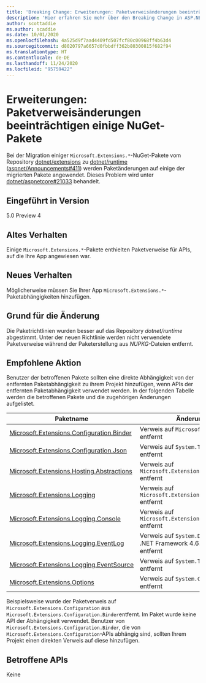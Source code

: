 ```yaml
---
title: 'Breaking Change: Erweiterungen: Paketverweisänderungen beeinträchtigen einige NuGet-Pakete'
description: 'Hier erfahren Sie mehr über den Breaking Change in ASP.NET Core 5.0 mit dem Titel „Erweiterungen: Paketverweisänderungen beeinträchtigen einige NuGet-Pakete'
author: scottaddie
ms.author: scaddie
ms.date: 10/01/2020
ms.openlocfilehash: 4a525d9f7aad4409fd507fcf80c00968ff4b63d4
ms.sourcegitcommit: d8020797a6657d0fbbdff362b80300815f682f94
ms.translationtype: HT
ms.contentlocale: de-DE
ms.lasthandoff: 11/24/2020
ms.locfileid: "95759422"
---
```

# <a name="extensions-package-reference-changes-affecting-some-nuget-packages"></a>Erweiterungen: Paketverweisänderungen beeinträchtigen einige NuGet-Pakete

Bei der Migration einiger `Microsoft.Extensions.*`-NuGet-Pakete vom Repository [dotnet/extensions](https://github.com/dotnet/extensions) zu [dotnet/runtime](https://github.com/dotnet/runtime) ([aspnet/Announcements#411](https://github.com/aspnet/Announcements/issues/411)) werden Paketänderungen auf einige der migrierten Pakete angewendet. Dieses Problem wird unter [dotnet/aspnetcore#21033](https://github.com/dotnet/aspnetcore/issues/21033) behandelt.

## <a name="version-introduced"></a>Eingeführt in Version

5.0 Preview 4

## <a name="old-behavior"></a>Altes Verhalten

Einige `Microsoft.Extensions.*`-Pakete enthielten Paketverweise für APIs, auf die Ihre App angewiesen war.

## <a name="new-behavior"></a>Neues Verhalten

Möglicherweise müssen Sie Ihrer App `Microsoft.Extensions.*`-Paketabhängigkeiten hinzufügen.

## <a name="reason-for-change"></a>Grund für die Änderung

Die Paketrichtlinien wurden besser auf das Repository *dotnet/runtime* abgestimmt. Unter der neuen Richtlinie werden nicht verwendete Paketverweise während der Paketerstellung aus *NUPKG*-Dateien entfernt.

## <a name="recommended-action"></a>Empfohlene Aktion

Benutzer der betroffenen Pakete sollten eine direkte Abhängigkeit von der entfernten Paketabhängigkeit zu ihrem Projekt hinzufügen, wenn APIs der entfernten Paketabhängigkeit verwendet werden. In der folgenden Tabelle werden die betroffenen Pakete und die zugehörigen Änderungen aufgelistet.

|Paketname|Änderungsbeschreibung|
|------------|------------------|
|[Microsoft.Extensions.Configuration.Binder](https://nuget.org/packages/Microsoft.Extensions.Configuration.Binder)|Verweis auf `Microsoft.Extensions.Configuration` entfernt|
|[Microsoft.Extensions.Configuration.Json](https://nuget.org/packages/Microsoft.Extensions.Configuration.Json)    |Verweis auf `System.Threading.Tasks.Extensions` entfernt|
|[Microsoft.Extensions.Hosting.Abstractions](https://nuget.org/packages/Microsoft.Extensions.Hosting.Abstractions)|Verweis auf `Microsoft.Extensions.Logging.Abstractions` entfernt|
|[Microsoft.Extensions.Logging](https://nuget.org/packages/Microsoft.Extensions.Logging)                          |Verweis auf `Microsoft.Extensions.Configuration.Binder` entfernt|
|[Microsoft.Extensions.Logging.Console](https://nuget.org/packages/Microsoft.Extensions.Logging.Console)          |Verweis auf `Microsoft.Extensions.Configuration.Abstractions` entfernt|
|[Microsoft.Extensions.Logging.EventLog](https://nuget.org/packages/Microsoft.Extensions.Logging.EventLog)        |Verweis auf `System.Diagnostics.EventLog` für den .NET Framework 4.6.1-Zielframeworkmoniker entfernt|
|[Microsoft.Extensions.Logging.EventSource](https://nuget.org/packages/Microsoft.Extensions.Logging.EventSource)  |Verweis auf `System.Threading.Tasks.Extensions` entfernt|
|[Microsoft.Extensions.Options](https://nuget.org/packages/Microsoft.Extensions.Options)                          |Verweis auf `System.ComponentModel.Annotations` entfernt|

Beispielsweise wurde der Paketverweis auf `Microsoft.Extensions.Configuration` aus `Microsoft.Extensions.Configuration.Binder`entfernt. Im Paket wurde keine API der Abhängigkeit verwendet. Benutzer von `Microsoft.Extensions.Configuration.Binder`, die von `Microsoft.Extensions.Configuration`-APIs abhängig sind, sollten Ihrem Projekt einen direkten Verweis auf diese hinzufügen.

## <a name="affected-apis"></a>Betroffene APIs

Keine

<!--

### Category

ASP.NET Core

### Affected APIs

Not detectable via API analysis

-->
